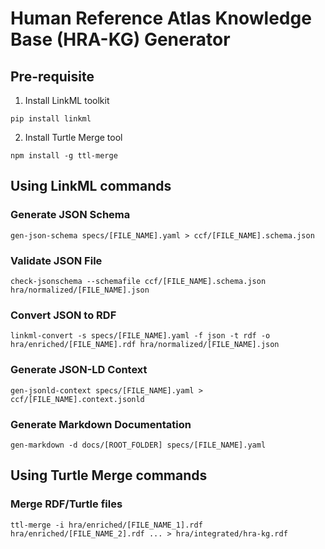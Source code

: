 # Human Reference Atlas Knowledge Base (HRA-KG) Generator

## Pre-requisite

1. Install LinkML toolkit
```
pip install linkml
```

2. Install Turtle Merge tool
```
npm install -g ttl-merge
```


## Using LinkML commands

### Generate JSON Schema

```
gen-json-schema specs/[FILE_NAME].yaml > ccf/[FILE_NAME].schema.json
```

### Validate JSON File

```
check-jsonschema --schemafile ccf/[FILE_NAME].schema.json hra/normalized/[FILE_NAME].json
```

### Convert JSON to RDF

```
linkml-convert -s specs/[FILE_NAME].yaml -f json -t rdf -o hra/enriched/[FILE_NAME].rdf hra/normalized/[FILE_NAME].json
```

### Generate JSON-LD Context

```
gen-jsonld-context specs/[FILE_NAME].yaml > ccf/[FILE_NAME].context.jsonld
```

### Generate Markdown Documentation

```
gen-markdown -d docs/[ROOT_FOLDER] specs/[FILE_NAME].yaml
```

## Using Turtle Merge commands

### Merge RDF/Turtle files

```
ttl-merge -i hra/enriched/[FILE_NAME_1].rdf hra/enriched/[FILE_NAME_2].rdf ... > hra/integrated/hra-kg.rdf
```

